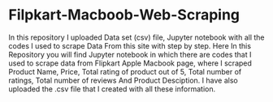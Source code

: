 # Filpkart-Macboob-Web-Scraping
In this repository I uploaded Data set (csv) file, Jupyter notebook with all the codes I used to scrape Data From this site with step by step.
Here In this Repository you will find Jupyter notebook in which there are codes that I  used to scrape data from Flipkart Apple Macbook page, where I scraped Product Name, Price, Total rating of product out of 5, Total number of ratings, Total number of reviews And Product Desciption. I have also uploaded the .csv file that I created with all these information. 
